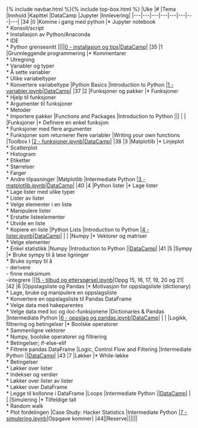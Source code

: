 {% include navbar.html %}{% include top-box.html %}
|Uke	|#	|Tema	|Innhold	|Kapittel	|DataCamp	|Jupyter	|Innlevering|
|---|---|---|---|---|---|---|---|
|34	|0	|Komme i gang med python	|* Jupyter notebook<br>* Konsoll/script<br>* Installasjon av Python/Anaconda<br>* IDE<br>* Python grensesnitt	||||[0 - installasjon og tips](https://espensirnes.github.io/notebooks/html/0%20-%20installasjon%20og%20tips.html)|[DataCamp](https://app.datacamp.com/groups/sok-1003-python-lab-h2023-dfac3c1d-1d2f-4145-b407-825b5fa62040)|
|35 |1   |Grunnleggende programmering	|* Kommentarer<br>* Utregning<br>* Variabler og typer<br>* Å sette variabler<br>* Ulike variabeltyper<br>* Konvertere variabeltype	|Python Basics	|Introduction to Python	|[1 - variabler.ipynb](https://espensirnes.github.io/notebooks/html/1%20-%20introduksjon.html)|[DataCamp](https://app.datacamp.com/groups/sok-1003-python-lab-h2023-dfac3c1d-1d2f-4145-b407-825b5fa62040)|
|37	|2	|Funksjoner og pakker	|* Funksjoner<br>* Hjelp til funksjoner<br>* Argumenter til funksjoner<br>* Metoder<br>* Importere pakker	|Functions and Packages	|Introduction to Python	|||
|   |   |Funksjoner	|* Definere en enkel funksjon<br>* Funksjoner med flere argumenter<br>* Funksjoner som returnerer flere variabler	|Writing your own functions	|Toolbox I	|[2 - funksjoner.ipynb](https://espensirnes.github.io/notebooks/html/2%20-%20funksjoner.html)|[DataCamp](https://app.datacamp.com/groups/sok-1003-python-lab-h2023-dfac3c1d-1d2f-4145-b407-825b5fa62040)|
|38	|3	|Matplotlib	|* Linjeplot<br>* Scatterplot<br>* Histogram<br>* Etiketter<br>* Størrelser<br>* Farger<br>* Andre tilpasninger	|Matplotlib	|Intermediate Python	|[3 - matplotlib.ipynb](https://espensirnes.github.io/notebooks/html/3%20-%20matplotlib.html)|[DataCamp](https://app.datacamp.com/groups/sok-1003-python-lab-h2023-dfac3c1d-1d2f-4145-b407-825b5fa62040)|
|40	|4	|Python lister	|* Lage lister<br>* Lage lister med ulike typer<br>* Lister av lister<br>* Velge elementer i en liste<br>* Manipulere lister<br>* Erstatte listeelementer<br>* Utvide en liste<br>* Kopiere en liste	|Python Lists	|Introduction to Python	|[4 - lister.ipynb](https://espensirnes.github.io/notebooks/html/4%20-%20lister,%20oppslag%20og%20numpy.html)|[DataCamp](https://app.datacamp.com/groups/sok-1003-python-lab-h2023-dfac3c1d-1d2f-4145-b407-825b5fa62040)|
|   |   |Numpy	|* Vektorer og matriser<br>* Velge elementer<br>* Enkel statistikk	|Numpy	|Introduction to Python	||[DataCamp](https://app.datacamp.com/groups/sok-1003-python-lab-h2023-dfac3c1d-1d2f-4145-b407-825b5fa62040)|
|41	|5	|Sympy	|* Bruke sympy til å løse ligninger<br>* Bruke sympy til å<br>- derivere<br>- finne maksimum<br>-integrere	|||[5 - tilbud og etterspørsel.ipynb](https://espensirnes.github.io/notebooks/html/5%20-%20sympy.html)|Oppg 15, 16, 17, 19, 20 og 21|
|42	|6	|Oppslagsliste og Pandas	|* Motivasjon for oppslagsliste (dictionary)<br>* Lage, bruke og manipulere en oppslagsliste<br>* Konvertere en oppslagsliste til Pandas DataFrame<br>* Velge data med hakeparentes<br>* Velge data med loc og iloc-funksjonene	|Dictionaries & Pandas	|Intermediate Python	|[6 - oppslag og pandas.ipynb](https://espensirnes.github.io/notebooks/html/6%20-%20pandas,%20filtrering,%20logikk%20og%20betingelser.html)|[DataCamp](https://app.datacamp.com/groups/sok-1003-python-lab-h2023-dfac3c1d-1d2f-4145-b407-825b5fa62040)|
|   |   |Logikk, filtrering og betingelser	|* Boolske operatorer<br>* Sammenligne vektorer<br>* Numpy, boolske operatorer og filtrering<br>* Betingelser; if-else-elif<br>* Filtrere pandas DataFrame	|Logic, Control Flow and Filtering	|Intermediate Python	||[DataCamp](https://app.datacamp.com/groups/sok-1003-python-lab-h2023-dfac3c1d-1d2f-4145-b407-825b5fa62040)|
|43	|7	|Løkker	|* While-løkke<br>* Betingelser<br>* Løkker over lister<br>* Indekser og verdier<br>* Løkker over lister av lister<br>* Løkker over DataFrame<br>* Legge til kollonne i DataFrame	|Loops	|Intermediate Python	||[DataCamp](https://app.datacamp.com/groups/sok-1003-python-lab-h2023-dfac3c1d-1d2f-4145-b407-825b5fa62040)|
|   |   |Simulering	|* Tilfeldige tall<br>* Random walk<br>* Plot fordelingen	|Case Study: Hacker Statistics	|Intermediate Python	|[7 - simulering.ipynb](https://espensirnes.github.io/notebooks/html/7%20-%20l%C3%B8kker%20og%20simulering.html)|Oppgave kommer|
|44||Reserve||||||
